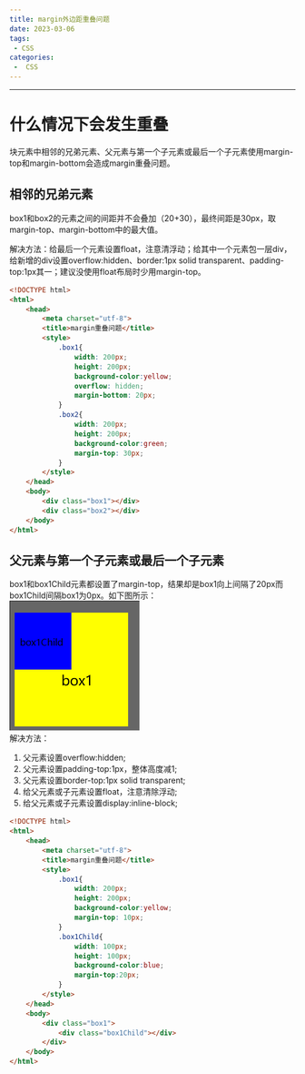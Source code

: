 ```yaml
---
title: margin外边距重叠问题
date: 2023-03-06
tags:
 - CSS
categories:
 -  CSS
---
```

---
# 什么情况下会发生重叠

块元素中相邻的兄弟元素、父元素与第一个子元素或最后一个子元素使用margin-top和margin-bottom会造成margin重叠问题。

相邻的兄弟元素
---
box1和box2的元素之间的间距并不会叠加（20+30），最终间距是30px，取margin-top、margin-bottom中的最大值。

解决方法：给最后一个元素设置float，注意清浮动；给其中一个元素包一层div，给新增的div设置overflow:hidden、border:1px solid transparent、padding-top:1px其一；建议没使用float布局时少用margin-top。

```html
<!DOCTYPE html>
<html>
	<head>
		<meta charset="utf-8">
		<title>margin重叠问题</title>
		<style>
			.box1{
				width: 200px;
				height: 200px;
				background-color:yellow;
				overflow: hidden;
				margin-bottom: 20px;
			}
			.box2{
				width: 200px;
				height: 200px;
				background-color:green;
				margin-top: 30px;
			}
		</style>
	</head>
	<body>
		<div class="box1"></div>
		<div class="box2"></div>
	</body>
</html>
```
父元素与第一个子元素或最后一个子元素
---
box1和box1Child元素都设置了margin-top，结果却是box1向上间隔了20px而box1Child间隔box1为0px。如下图所示：  
![图](../assets/images/margin1.png)  
解决方法：  
1. 父元素设置overflow:hidden;
2. 父元素设置padding-top:1px，整体高度减1;
3. 父元素设置border-top:1px solid transparent;
4. 给父元素或子元素设置float，注意清除浮动;
5. 给父元素或子元素设置display:inline-block;
```html
<!DOCTYPE html>
<html>
	<head>
		<meta charset="utf-8">
		<title>margin重叠问题</title>
		<style>
			.box1{
				width: 200px;
				height: 200px;
				background-color:yellow;
				margin-top: 10px;
			}
			.box1Child{
				width: 100px;
				height: 100px;
				background-color:blue;
				margin-top:20px;
			}
		</style>
	</head>
	<body>
		<div class="box1">
			<div class="box1Child"></div>
		</div>
	</body>
</html>
```